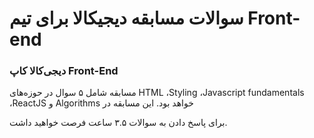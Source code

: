 # سوالات مسابقه دیجیکالا برای تیم Front-end

### دیجی‌کالا کاپ Front-End

مسابقه شامل ۵ سوال در حوزه‌های HTML ،Styling ،Javascript fundamentals ،ReactJS و Algorithms خواهد بود. این مسابقه در  

برای پاسخ دادن به سوالات ۳.۵ ساعت فرصت خواهید داشت.

